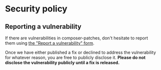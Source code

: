 # Security policy

## Reporting a vulnerability

If there are vulnerabilities in composer-patches, don't hesitate to report them
using [the "Report a vulnerability" form](https://github.com/cweagans/composer-patches/security/advisories/new).

Once we have either published a fix or declined to address the vulnerability for whatever reason, you are free to
publicly disclose it. **Please do not disclose the vulnerability publicly until a fix is released.**
